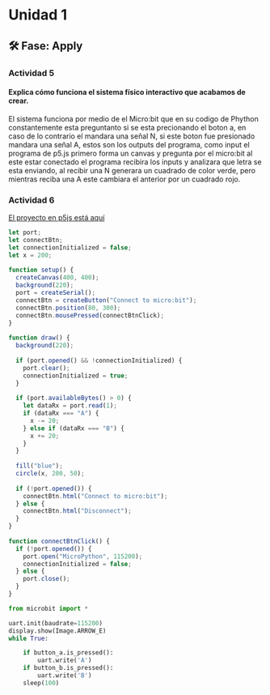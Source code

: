 # Unidad 1

## 🛠 Fase: Apply

### Actividad 5

#### Explica cómo funciona el sistema físico interactivo que acabamos de crear. 

El sistema funciona por medio de el Micro:bit que en su codigo de Phython constantemente esta preguntanto si se esta precionando el boton a, en caso de lo contrario el mandara una señal N, si este boton fue presionado mandara una señal A, estos son los outputs del programa, como input el programa de p5.js primero forma un canvas y pregunta por el micro:bit al este estar conectado el programa recibira los inputs y analizara que letra se esta enviando, al recibir una N generara un cuadrado de color verde, pero mientras reciba una A este cambiara el anterior por un cuadrado rojo.

### Actividad 6

[El proyecto en p5js está aquí](https://editor.p5js.org/consuegra23/sketches/QZBxIda-D)

``` js
let port;
let connectBtn;
let connectionInitialized = false;
let x = 200;
 
function setup() {
  createCanvas(400, 400);
  background(220);
  port = createSerial();
  connectBtn = createButton("Connect to micro:bit");
  connectBtn.position(80, 300);
  connectBtn.mousePressed(connectBtnClick);
}
 
function draw() {
  background(220);
 
  if (port.opened() && !connectionInitialized) {
    port.clear();
    connectionInitialized = true;
  }
 
  if (port.availableBytes() > 0) {
    let dataRx = port.read(1);
    if (dataRx === "A") {
      x -= 20;
    } else if (dataRx === "B") {
      x += 20;
    }
  }
 
  fill("blue");
  circle(x, 200, 50);
 
  if (!port.opened()) {
    connectBtn.html("Connect to micro:bit");
  } else {
    connectBtn.html("Disconnect");
  }
}
 
function connectBtnClick() {
  if (!port.opened()) {
    port.open("MicroPython", 115200);
    connectionInitialized = false;
  } else {
    port.close();
  }
}
```

``` py
from microbit import *

uart.init(baudrate=115200)
display.show(Image.ARROW_E)
while True:

    if button_a.is_pressed():
        uart.write('A')
    if button_b.is_pressed():
        uart.write('B')
    sleep(100)
```
